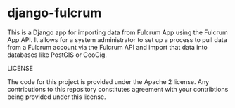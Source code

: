 # django-fulcrum
This is a Django app for importing data from Fulcrum App using the Fulcrum App API. It allows for a system administrator to set up a process to pull data from a Fulcrum account via the Fulcrum API and import that data into databases like PostGIS or GeoGig. 

LICENSE

The code for this project is provided under the Apache 2 license. Any contributions to this repository constitutes agreement with your contribtions being provided under this license. 
